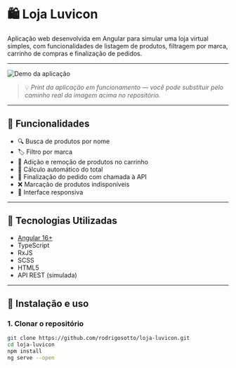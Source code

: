 # 🛍️ Loja Luvicon

Aplicação web desenvolvida em Angular para simular uma loja virtual simples, com funcionalidades de listagem de produtos, filtragem por marca, carrinho de compras e finalização de pedidos.

---

![Demo da aplicação](./caminho/para/imagem.png)

> 💡 _Print da aplicação em funcionamento — você pode substituir pelo caminho real da imagem acima no repositório._

---

## 🚀 Funcionalidades

- 🔍 Busca de produtos por nome
- 🏷️ Filtro por marca
- 🛒 Adição e remoção de produtos no carrinho
- 🧮 Cálculo automático do total
- 🚚 Finalização do pedido com chamada à API
- ❌ Marcação de produtos indisponíveis
- 📱 Interface responsiva

---

## 🧪 Tecnologias Utilizadas

- [Angular 16+](https://angular.io/)
- TypeScript
- RxJS
- SCSS
- HTML5
- API REST (simulada)

---

## 🧰 Instalação e uso

### 1. Clonar o repositório

```bash
git clone https://github.com/rodrigosotto/loja-luvicon.git
cd loja-luvicon
npm install
ng serve --open
```
